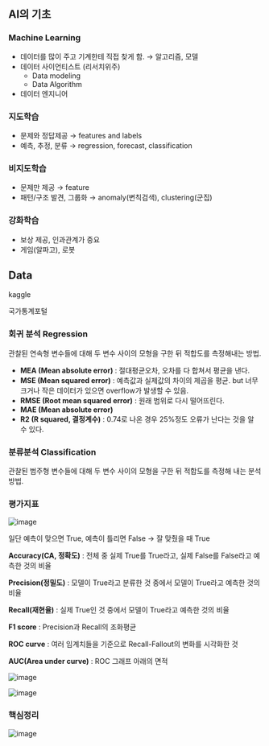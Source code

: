 ## AI의 기초

### Machine Learning

- 데이터를 많이 주고 기계한테 직접 찾게 함. → 알고리즘, 모델
- 데이터 사이언티스트 (리서치위주)
    - Data modeling
    - Data Algorithm
- 데이터 엔지니어

### 지도학습

- 문제와 정답제공 → features and labels
- 예측, 추정, 분류 → regression, forecast, classification

### 비지도학습

- 문제만 제공 → feature
- 패턴/구조 발견, 그룹화 → anomaly(변칙검색), clustering(군집)

### 강화학습

- 보상 제공, 인과관계가 중요
- 게임(알파고), 로봇

## Data

kaggle 

국가통계포털  

### 회귀 분석 Regression

관찰된 연속형 변수들에 대해 두 변수 사이의 모형을 구한 뒤 적합도를 측정해내는 방법. 

- **MEA (Mean absolute error)** : 절대평균오차, 오차를 다 합쳐서 평균을 낸다.
- **MSE (Mean squared error)** : 예측값과 실제값의 차이의 제곱을 평균. but 너무 크거나 작은 데이터가 있으면 overflow가 발생할 수 있음.
- **RMSE (Root mean squared error)** : 원래 범위로 다시 떨어뜨린다.
- **MAE (Mean absolute error)**
- **R2 (R squared, 결정계수)** : 0.74로 나온 경우 25%정도 오류가 난다는 것을 알 수 있다.

### 분류분석 Classification

관찰된 범주형 변수들에 대해 두 변수 사이의 모형을 구한 뒤 적합도를 측정해 내는 분석 방법.

### 평가지표

![image](https://user-images.githubusercontent.com/95389515/198827795-d7db4de8-4fbb-44ed-a336-f3566ed1a304.png)

일단 예측이 맞으면 True, 예측이 틀리면 False → 잘 맞췄을 때 True 

**Accuracy(CA, 정확도)** : 전체 중 실제 True를 True라고, 실제 False를 False라고 예측한 것의 비율 

**Precision(정밀도)** : 모델이 True라고 분류한 것 중에서 모델이 True라고 예측한 것의 비율

**Recall(재현율)** : 실제 True인 것 중에서 모델이 True라고 예측한 것의 비율

**F1 score** : Precision과 Recall의 조화평균 

**ROC curve** : 여러 임계치들을 기준으로 Recall-Fallout의 변화를 시각화한 것 

**AUC(Area under curve)** : ROC 그래프 아래의 면적 

![image](https://user-images.githubusercontent.com/95389515/198827841-83b0db71-eab9-4c53-bc1d-ff9641bb92d2.png)

![image](https://user-images.githubusercontent.com/95389515/198827852-3f602fc8-f069-477e-b7ce-3cda9416e7ee.png)

### 핵심정리

![image](https://user-images.githubusercontent.com/95389515/198827805-dda2f574-5b48-4631-8ff6-7ceb6b70483c.png)
